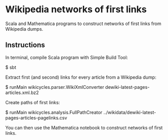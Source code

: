 # Wikipedia networks of first links

Scala and Mathematica programs to construct networks of first links from Wikipedia dumps.


## Instructions

In terminal, compile Scala program with Simple Build Tool:

$ sbt

Extract first (and second) links for every article from a Wikipedia dump:

$ runMain wikicycles.parser.WikiXmlConverter dewiki-latest-pages-articles.xml.bz2

Create paths of first links:

$ runMain wikicycles.analysis.FullPathCreator ../wikidata/dewiki-latest-pages-articles-pagelinks.csv

You can then use the Mathematica notebook to construct networks of first links.
